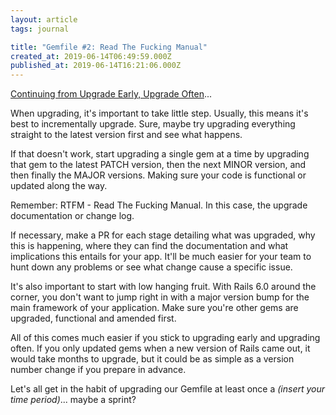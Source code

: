 ```yaml
---
layout: article
tags: journal

title: "Gemfile #2: Read The Fucking Manual"
created_at: 2019-06-14T06:49:59.000Z
published_at: 2019-06-14T16:21:06.000Z
---
```

[Continuing from Upgrade Early, Upgrade Often](gemfile-1-upgrade-early-upgrade-often)...

When upgrading, it's important to take little step. Usually, this means it's best to incrementally upgrade. Sure, maybe try upgrading everything straight to the latest version first and see what happens.

If that doesn't work, start upgrading a single gem at a time by upgrading that gem to the latest PATCH version, then the next MINOR version, and then finally the MAJOR versions. Making sure your code is functional or updated along the way.

Remember: RTFM - Read The Fucking Manual. In this case, the upgrade documentation or change log.

If necessary, make a PR for each stage detailing what was upgraded, why this is happening, where they can find the documentation and what implications this entails for your app. It'll be much easier for your team to hunt down any problems or see what change cause a specific issue.

It's also important to start with low hanging fruit. With Rails 6.0 around the corner, you don't want to jump right in with a major version bump for the main framework of your application. Make sure you're other gems are upgraded, functional and amended first.

All of this comes much easier if you stick to upgrading early and upgrading often. If you only updated gems when a new version of Rails came out, it would take months to upgrade, but it could be as simple as a version number change if you prepare in advance.

Let's all get in the habit of upgrading our Gemfile at least once a _(insert your time period)_... maybe a sprint?
